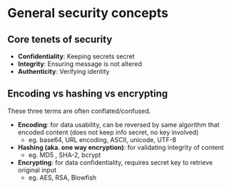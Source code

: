 # General security concepts

## Core tenets of security

- **Confidentiality**: Keeping secrets secret
- **Integrity**: Ensuring message is not altered
- **Authenticity**: Verifying identity

## Encoding vs hashing vs encrypting
These three terms are often conflated/confused.
- **Encoding**: for data usability, can be reversed by same algorithm that encoded content (does not keep info secret, no key involved)
   - eg. base64, URL encoding, ASCII, unicode, UTF-8
- **Hashing (aka. one way encryption)**: for validating integrity of content
   - eg. MD5 , SHA-2, bcrypt
- **Encrypting**: for data confidentiality, requires secret key to retrieve original input
   - eg. AES, RSA, Blowfish
